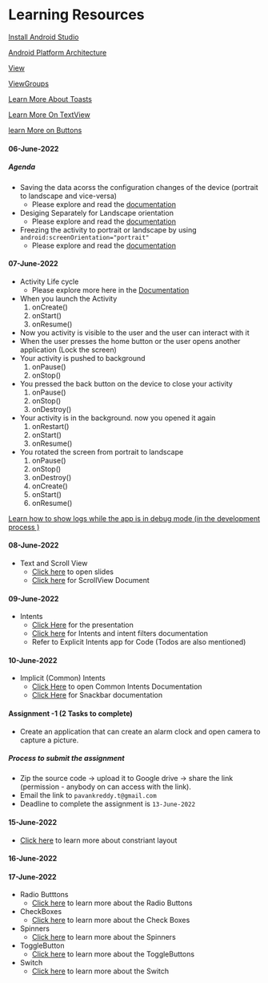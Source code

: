 # Learning Resources

[Install Android Studio](https://developer.android.com/studio?gclid=Cj0KCQjwg_iTBhDrARIsAD3Ib5gYa8Go6mxtbUZLj1pYCw0m_S8zeNEcZAT132zqwAdx6oIm9NjPAsQaAmaLEALw_wcB&gclsrc=aw.ds)

[Android Platform Architecture](https://www.googleadservices.com/pagead/aclk?sa=L&ai=DChcSEwjm4_i72Nz3AhXj2kwCHaI1DZsYABAAGgJ0bQ&ohost=www.google.com&cid=CAESa-D2sUI328vwBJrNAhsmt87nfvCM2IYM76-B5bq4Pgr2PJsO1R5Ne7WlS7WIpQ8XOT-J20vdUCgcHEXx_yCFuo3iLMMXQKf-89GzvN36i6h0w_aL6chtYOuP3njYOpdOYdP8MSpOBqfQF3vi&sig=AOD64_3319FgGPFGeOT-tp8M3ELeGlDfHw&q&adurl&ved=2ahUKEwjYpfG72Nz3AhXVAaYKHa7FCn8Q0Qx6BAgCEAE)

[View](https://developer.android.com/reference/android/view/View)

[ViewGroups](https://developer.android.com/reference/android/view/ViewGroup)

[Learn More About Toasts](https://developer.android.com/guide/topics/ui/notifiers/toasts)

[Learn More On TextView](https://developer.android.com/reference/android/widget/TextView)

[learn More on Buttons](https://developer.android.com/reference/android/widget/Button)

#### 06-June-2022

##### Agenda
- Saving the data acorss the configuration changes of the device (portrait to landscape and vice-versa)
  - Please explore and read the [documentation](https://developer.android.com/topic/libraries/architecture/saving-states)
- Desiging Separately for Landscape orientation
  - Please explore and read the [documentation](https://developer.android.com/reference/androidx/browser/trusted/ScreenOrientation)
- Freezing the activity to portrait or landscape by using ```android:screenOrientation="portrait"```
  - Please explore and read the [documentation](https://developer.android.com/reference/androidx/browser/trusted/ScreenOrientation)

#### 07-June-2022
- Activity Life cycle
  - Please explore more here in the [Documentation](https://developer.android.com/guide/components/activities/activity-lifecycle)
- When you launch the Activity
    1. onCreate()
    2. onStart()
    3. onResume()
- Now you activity is visible to the user and the user can interact with it
- When the user presses the home button or the user opens another application (Lock the screen)
- Your activity is pushed to background  
    1. onPause()
    2. onStop()
- You pressed the back button on the device to close your activity
    1. onPause()
    2. onStop()
    3. onDestroy()
- Your activity is in the background. now you opened it again
    1. onRestart()
    2. onStart()
    3. onResume()
- You rotated the screen from portrait to landscape
    1. onPause()
    2. onStop()
    3. onDestroy()
    4. onCreate()
    5. onStart()
    6. onResume()

[Learn how to show logs while the app is in debug mode (in the development process )](https://developer.android.com/studio/debug/am-logcat#:~:text=The%20Logcat%20window%20in%20Android,you%20can%20view%20older%20messages.)

#### 08-June-2022
- Text and Scroll View
  - [Click here](https://docs.google.com/presentation/d/175zGL-zyK9qWotipn5mZm_kWh0ygeJZhs2EsDPDHX-4/edit#slide=id.g116d7d9d49_3_13) to open slides
  - [Click here](https://developer.android.com/reference/android/widget/ScrollView) for ScrollView Document

#### 09-June-2022
- Intents
   - [Click Here](https://docs.google.com/presentation/d/1kjxsI9brdVRIx3rqoB0H-1-PmVlzJbiQNf4PyqzZKJM/edit#slide=id.g168369f895_0_87) for the presentation
   - [Click here](https://developer.android.com/guide/components/intents-filters) for Intents and intent filters documentation
   - Refer to Explicit Intents app for Code (Todos are also mentioned)

#### 10-June-2022
- Implicit (Common) Intents
    - [Click Here](https://developer.android.com/guide/components/intents-common#Phone) to open Common Intents Documentation
    - [Click Here](https://developer.android.com/reference/com/google/android/material/snackbar/Snackbar) for Snackbar documentation

#### Assignment -1 (2 Tasks to complete)
- Create an application that can create an alarm clock and open camera to capture a picture. 
##### Process to submit the assignment
- Zip the source code -> upload it to Google drive -> share the link (permission - anybody on can access with the link).
- Email the link to ```pavankreddy.t@gmail.com```
- Deadline to complete the assignment is ```13-June-2022```

#### 15-June-2022
- [Click here](https://developer.android.com/training/constraint-layout) to learn more about constriant layout

#### 16-June-2022
#### 17-June-2022
- Radio Butttons
    - [Click here](https://developer.android.com/guide/topics/ui/controls/radiobutton) to learn more about the Radio Buttons
- CheckBoxes
    - [Click here](https://developer.android.com/guide/topics/ui/controls/checkbox) to learn more about the Check Boxes
- Spinners
    - [Click here](https://developer.android.com/guide/topics/ui/controls/spinner) to learn more about the Spinners
- ToggleButton
    - [Click here](https://developer.android.com/guide/topics/ui/controls/togglebutton) to learn more about the ToggleButtons
- Switch
    - [Click here](https://developer.android.com/reference/android/widget/Switch) to learn more about the Switch
